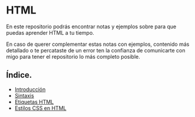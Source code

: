 # HTML
En este repositorio podrás encontrar notas y ejemplos sobre para que puedas aprender HTML a tu tiempo.

En caso de querer complementar estas notas con ejemplos, contenido más detallado o te percataste de un error ten la confianza de comunicarte con migo para tener el repositorio lo más completo posible.

## Índice.
- [Introducción](./Notas_md/01_introduccion.md)
- [Sintaxis](./Notas_md/02_sintaxis.md)
- [Etiquetas HTML](./Notas_md/03_etiquetas_html.md)
- [Estilos CSS en HTML](./Notas_md/04_estilos_css_html.md)